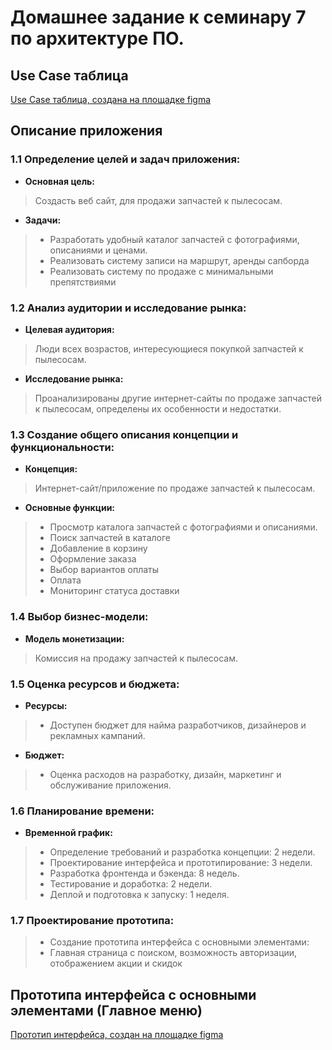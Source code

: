 # Домашнее задание к семинару 7 по архитектуре ПО.
## Use Case таблица
[Use Case таблица, создана на площадке figma](https://www.figma.com/file/rJVH2CoGCokXsVhX5t98Sj/UseCase_gb_project?type=whiteboard&node-id=0%3A1&t=jsgV1jrXx2BdKoEI-1)
## Описание приложения
### 1.1 **Определение целей и задач приложения:**

- **Основная цель:**
> Создасть веб сайт, для продажи запчастей к пылесосам.
- **Задачи:**
> - Разработать удобный каталог запчастей с фотографиями, описаниями и ценами.
> - Реализовать систему записи на маршрут, аренды сапборда
> - Реализовать систему по продаже с минимальными препятствиями

### 1.2 **Анализ аудитории и исследование рынка:**
- **Целевая аудитория:**
> Люди всех возрастов, интересующиеся покупкой запчастей к пылесосам.
- **Исследование рынка:**
>  Проанализированы другие интернет-сайты по продаже запчастей к пылесосам, определены их особенности и недостатки.

### 1.3 Создание общего описания концепции и функциональности:
- **Концепция:**
> Интернет-сайт/приложение по продаже запчастей к пылесосам.
- **Основные функции:**
> - Просмотр каталога запчастей с фотографиями и описаниями.
> - Поиск запчастей в каталоге
> - Добавление в корзину
> - Оформление заказа
> - Выбор вариантов оплаты
> - Оплата
> - Мониторинг статуса доставки

### 1.4 Выбор бизнес-модели:
- **Модель монетизации:**
> Комиссия на продажу запчастей к пылесосам. 

### 1.5 Оценка ресурсов и бюджета:
- **Ресурсы:**
> - Доступен бюджет для найма разработчиков, дизайнеров и рекламных кампаний.
- **Бюджет:**
> - Оценка расходов на разработку, дизайн, маркетинг и обслуживание приложения.

### 1.6 Планирование времени:
- **Временной график:**
> - Определение требований и разработка концепции: 2 недели.
> - Проектирование интерфейса и прототипирование: 3 недели.
> - Разработка фронтенда и бэкенда: 8 недель.
> - Тестирование и доработка: 2 недели.
> - Деплой и подготовка к запуску: 1 неделя.

### 1.7 Проектирование прототипа:
> - Создание прототипа интерфейса с основными элементами:
> - Главная страница с поиском, возможность авторизации, отображением акции и скидок

## Прототипа интерфейса с основными элементами (Главное меню)
[Прототип интерфейса, создан на площадке figma](https://www.figma.com/file/Zx6nJHVMEpOWLiXxk54Wkq/site_prototipe_gb_project?type=whiteboard&node-id=0%3A1&t=hoK7mbubegt66mY0-1)
